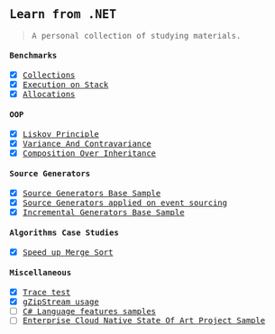 <samp>

Learn from .NET 
---
> A personal collection of studying materials.

#### Benchmarks

- [x] [Collections](./FrozenCollectionsBmk) 
- [x] [Execution on Stack](./StackExecutingBmk)
- [x] [Allocations](./StackAlloc)

#### OOP

- [x] [Liskov Principle](./lsp)
- [x] [Variance And Contravariance](./VarianceAndControvariance)
- [x] [Composition Over Inheritance](./CompositionOverInheritance)

#### Source Generators

- [x] [Source Generators Base Sample](./SourceGeneratorSample)
- [x] [Source Generators applied on event sourcing](./EventSourcingSourceGenerator)
- [x] [Incremental Generators Base Sample](./IncrementalGeneratorSample)

#### Algorithms Case Studies

- [x] [Speed up Merge Sort](./Sorting/MergeSort.cs)

#### Miscellaneous

- [x] [Trace test](./TraceTesting)
- [x] [gZipStream usage](./CompressionSample)
- [ ] [C# Language features samples](./LangFeaturesSamples)
- [ ] [Enterprise Cloud Native State Of Art Project Sample](./EnterpriceCloud)

</samp>